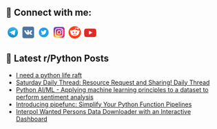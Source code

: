 ## 🔎 Connect with me:
[<img src="https://github.com/bullbesh/bullbesh/blob/main/images/Telegram.png" width="32" height="32" />](https://t.me/bullbesh)
[<img src="https://github.com/bullbesh/bullbesh/blob/main/images/VK.png" width="32" height="32" />](https://vk.com/bullbesh)
[<img src="https://github.com/bullbesh/bullbesh/blob/main/images/Twitter.png" width="32" height="32" />](https://twitter.com/bullbesh1)
[<img src="https://github.com/bullbesh/bullbesh/blob/main/images/Instagram.png" width="32" height="32" />](https://www.instagram.com/bullbesh)
[<img src="https://github.com/bullbesh/bullbesh/blob/main/images/Reddit.png" width="32" height="32" />](https://www.reddit.com/user/bullbesh)
[<img src="https://github.com/bullbesh/bullbesh/blob/main/images/YouTube.png" width="32" height="32" />](https://www.youtube.com/channel/UCtfjRs6uzgq5mfm8S06WTcg)

## 📕 Latest r/Python Posts
<!-- BLOG-POST-LIST:START -->
- [I need a python life raft](https://www.reddit.com/r/Python/comments/1f5eddj/i_need_a_python_life_raft/)
- [Saturday Daily Thread: Resource Request and Sharing! Daily Thread](https://www.reddit.com/r/Python/comments/1f5a0qh/saturday_daily_thread_resource_request_and/)
- [Python AI/ML - Applying machine learning principles to a dataset to perform sentiment analysis](https://www.reddit.com/r/Python/comments/1f58jff/python_aiml_applying_machine_learning_principles/)
- [Introducing pipefunc: Simplify Your Python Function Pipelines](https://www.reddit.com/r/Python/comments/1f583cp/introducing_pipefunc_simplify_your_python/)
- [Interpol Wanted Persons Data Downloader with an Interactive Dashboard](https://www.reddit.com/r/Python/comments/1f57h6m/interpol_wanted_persons_data_downloader_with_an/)
<!-- BLOG-POST-LIST:END -->
